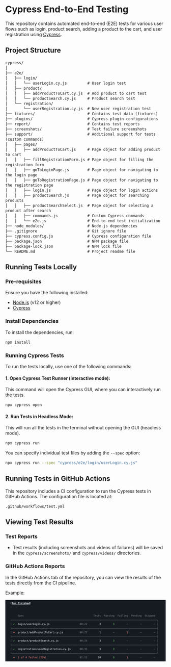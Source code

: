 
# Cypress End-to-End Testing

This repository contains automated end-to-end (E2E) tests for various user flows such as login, product search, adding a product to the cart, and user registration using [Cypress](https://www.cypress.io/).

## Project Structure

```plaintext
cypress/
│
├── e2e/
│   ├── login/
│   │   └── userLogin.cy.js         # User login test
│   ├── product/
│   │   ├── addProductToCart.cy.js  # Add product to cart test
│   │   └── productSearch.cy.js     # Product search test
│   └── registration/
│       └── userRegistration.cy.js  # New user registration test
├── fixtures/                       # Contains test data (fixtures)
├── plugins/                        # Cypress plugin configurations
├── report/                         # Contains test reports
├── screenshots/                    # Test failure screenshots
├── support/                        # Additional support for tests (custom commands)
│   ├── pages/
│   │   ├── addProductToCart.js     # Page object for adding product to cart
│   │   ├── fillRegistrationForm.js # Page object for filling the registration form
│   │   ├── goToLoginPage.js        # Page object for navigating to the login page
│   │   ├── goToRegistrationPage.js # Page object for navigating to the registration page
│   │   ├── login.js                # Page object for login actions
│   │   ├── productSearch.js        # Page object for searching products
│   │   ├── productSearchSelect.js  # Page object for selecting a product after search
│   │   ├── commands.js             # Custom Cypress commands
│   │   └── e2e.js                  # End-to-end test initialization
├── node_modules/                   # Node.js dependencies
├── .gitignore                      # Git ignore file
├── cypress.config.js               # Cypress configuration file
├── package.json                    # NPM package file
├── package-lock.json               # NPM lock file
└── README.md                       # Project readme file
```

## Running Tests Locally

### Pre-requisites

Ensure you have the following installed:

- [Node.js](https://nodejs.org/en/) (v12 or higher)
- [Cypress](https://www.cypress.io/)

### Install Dependencies

To install the dependencies, run:

```bash
npm install
```

### Running Cypress Tests

To run the tests locally, use one of the following commands:

#### 1. Open Cypress Test Runner (interactive mode):

This command will open the Cypress GUI, where you can interactively run the tests.

```bash
npx cypress open
```

#### 2. Run Tests in Headless Mode:

This will run all the tests in the terminal without opening the GUI (headless mode).

```bash
npx cypress run
```

You can specify individual test files by adding the `--spec` option:

```bash
npx cypress run --spec "cypress/e2e/login/userLogin.cy.js"
```

## Running Tests in GitHub Actions

This repository includes a CI configuration to run the Cypress tests in GitHub Actions. The configuration file is located at:

```plaintext
.github/workflows/test.yml
```

## Viewing Test Results

### Test Reports

- Test results (including screenshots and videos of failures) will be saved in the `cypress/screenshots/` and `cypress/videos/` directories.

### GitHub Actions Reports

In the GitHub Actions tab of the repository, you can view the results of the tests directly from the CI pipeline.

Example:

![GitHub Actions Report Example](./cypress/images/gitHubActionsReport.png)


